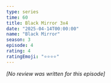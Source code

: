 ```yaml
---
type: series
time: 60
title: Black Mirror 3x4
date: "2025-04-14T00:00:00"
name: "Black Mirror"
season: 3
episode: 4
rating: 4
ratingEmoji: "⭐️⭐️⭐️⭐️"
---
```


_[No review was written for this episode]_